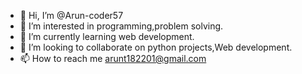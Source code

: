 - 👋 Hi, I’m @Arun-coder57
- 👀 I’m interested in programming,problem solving.
- 🌱 I’m currently learning web development.
- 💞️ I’m looking to collaborate on python projects,Web development.
- 📫 How to reach me arunt182201@gmail.com

<!---
Arun-coder57/Arun-coder57 is a ✨ special ✨ repository because its `README.md` (this file) appears on your GitHub profile.
You can click the Preview link to take a look at your changes.
--->
